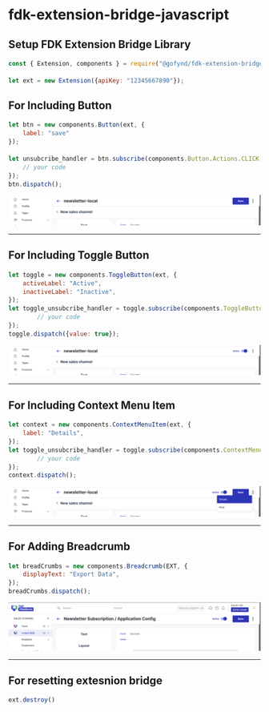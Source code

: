 # fdk-extension-bridge-javascript

## Setup FDK Extension Bridge Library

```javascript
const { Extension, components } = require("@gofynd/fdk-extension-bridge-javascript");

let ext = new Extension({apiKey: "12345667890"});

```

## For Including Button
```javascript
let btn = new components.Button(ext, {
    label: "save"
});

let unsubcribe_handler = btn.subscribe(components.Button.Actions.CLICK, (event) => {
    // your code
});
btn.dispatch();
```
<img src="https://github.com/gofynd/fdk-extension-bridge-javascript/blob/master/demo/button.png" alt="Button"><hr>

## For Including Toggle Button

```javascript
let toggle = new components.ToggleButton(ext, {
    activeLabel: "Active",
    inactiveLabel: "Inactive",
});
let toggle_unsubcribe_handler = toggle.subscribe(components.ToggleButton.Actions.CHANGE, (event) => {
        // your code
});
toggle.dispatch({value: true});
```
<img src="https://github.com/gofynd/fdk-extension-bridge-javascript/blob/master/demo/toggle_button.png" alt="Toggle Button"><hr>

## For Including Context Menu Item

```javascript
let context = new components.ContextMenuItem(ext, {
    label: "Details",
});
let toggle_unsubcribe_handler = toggle.subscribe(components.ContextMenuItem.Actions.CLICK, (event) => {
        // your code
});
context.dispatch();
```
<img src="https://github.com/gofynd/fdk-extension-bridge-javascript/blob/master/demo/context_item.png" alt="Context Item"><hr>

## For Adding Breadcrumb

```javascript
let breadCrumbs = new components.Breadcrumb(EXT, {
    displayText: "Export Data",
});
breadCrumbs.dispatch();
```
<img src="https://github.com/gofynd/fdk-extension-bridge-javascript/blob/breadcrumb-support/demo/breadcrumb.png" alt="Breadcrumb"><hr>

## For resetting extesnion bridge

```javascript
ext.destroy()
```
